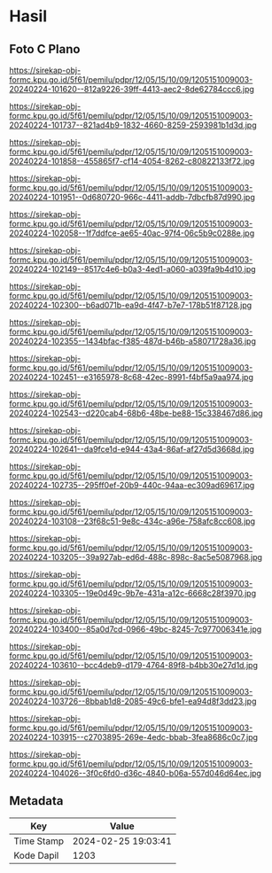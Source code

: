 # Hasil

## Foto C Plano

https://sirekap-obj-formc.kpu.go.id/5f61/pemilu/pdpr/12/05/15/10/09/1205151009003-20240224-101620--812a9226-39ff-4413-aec2-8de62784ccc6.jpg

https://sirekap-obj-formc.kpu.go.id/5f61/pemilu/pdpr/12/05/15/10/09/1205151009003-20240224-101737--821ad4b9-1832-4660-8259-2593981b1d3d.jpg

https://sirekap-obj-formc.kpu.go.id/5f61/pemilu/pdpr/12/05/15/10/09/1205151009003-20240224-101858--455865f7-cf14-4054-8262-c80822133f72.jpg

https://sirekap-obj-formc.kpu.go.id/5f61/pemilu/pdpr/12/05/15/10/09/1205151009003-20240224-101951--0d680720-966c-4411-addb-7dbcfb87d990.jpg

https://sirekap-obj-formc.kpu.go.id/5f61/pemilu/pdpr/12/05/15/10/09/1205151009003-20240224-102058--1f7ddfce-ae65-40ac-97f4-06c5b9c0288e.jpg

https://sirekap-obj-formc.kpu.go.id/5f61/pemilu/pdpr/12/05/15/10/09/1205151009003-20240224-102149--8517c4e6-b0a3-4ed1-a060-a039fa9b4d10.jpg

https://sirekap-obj-formc.kpu.go.id/5f61/pemilu/pdpr/12/05/15/10/09/1205151009003-20240224-102300--b6ad071b-ea9d-4f47-b7e7-178b51f87128.jpg

https://sirekap-obj-formc.kpu.go.id/5f61/pemilu/pdpr/12/05/15/10/09/1205151009003-20240224-102355--1434bfac-f385-487d-b46b-a58071728a36.jpg

https://sirekap-obj-formc.kpu.go.id/5f61/pemilu/pdpr/12/05/15/10/09/1205151009003-20240224-102451--e3165978-8c68-42ec-8991-f4bf5a9aa974.jpg

https://sirekap-obj-formc.kpu.go.id/5f61/pemilu/pdpr/12/05/15/10/09/1205151009003-20240224-102543--d220cab4-68b6-48be-be88-15c338467d86.jpg

https://sirekap-obj-formc.kpu.go.id/5f61/pemilu/pdpr/12/05/15/10/09/1205151009003-20240224-102641--da9fce1d-e944-43a4-86af-af27d5d3668d.jpg

https://sirekap-obj-formc.kpu.go.id/5f61/pemilu/pdpr/12/05/15/10/09/1205151009003-20240224-102735--295ff0ef-20b9-440c-94aa-ec309ad69617.jpg

https://sirekap-obj-formc.kpu.go.id/5f61/pemilu/pdpr/12/05/15/10/09/1205151009003-20240224-103108--23f68c51-9e8c-434c-a96e-758afc8cc608.jpg

https://sirekap-obj-formc.kpu.go.id/5f61/pemilu/pdpr/12/05/15/10/09/1205151009003-20240224-103205--39a927ab-ed6d-488c-898c-8ac5e5087968.jpg

https://sirekap-obj-formc.kpu.go.id/5f61/pemilu/pdpr/12/05/15/10/09/1205151009003-20240224-103305--19e0d49c-9b7e-431a-a12c-6668c28f3970.jpg

https://sirekap-obj-formc.kpu.go.id/5f61/pemilu/pdpr/12/05/15/10/09/1205151009003-20240224-103400--85a0d7cd-0966-49bc-8245-7c977006341e.jpg

https://sirekap-obj-formc.kpu.go.id/5f61/pemilu/pdpr/12/05/15/10/09/1205151009003-20240224-103610--bcc4deb9-d179-4764-89f8-b4bb30e27d1d.jpg

https://sirekap-obj-formc.kpu.go.id/5f61/pemilu/pdpr/12/05/15/10/09/1205151009003-20240224-103726--8bbab1d8-2085-49c6-bfe1-ea94d8f3dd23.jpg

https://sirekap-obj-formc.kpu.go.id/5f61/pemilu/pdpr/12/05/15/10/09/1205151009003-20240224-103915--c2703895-269e-4edc-bbab-3fea8686c0c7.jpg

https://sirekap-obj-formc.kpu.go.id/5f61/pemilu/pdpr/12/05/15/10/09/1205151009003-20240224-104026--3f0c6fd0-d36c-4840-b06a-557d046d64ec.jpg


## Metadata

| Key        | Value               |
| ---------- | ------------------- |
| Time Stamp | 2024-02-25 19:03:41 |
| Kode Dapil | 1203                |



